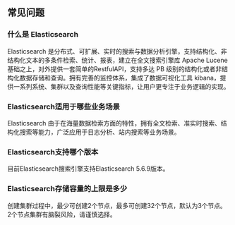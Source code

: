 ## 常见问题
### 什么是 Elasticsearch
Elasticsearch 是分布式、可扩展、实时的搜索与数据分析引擎，支持结构化、非结构化文本的多条件检索、统计、报表，建立在全文搜索引擎库 Apache Lucene基础之上，对外提供一套简单的RestfulAPI，支持多达 PB 级别的结构化或者非结构化数据存储和查询。拥有完善的监控体系，集成了数据可视化工具 kibana，提供一系列系统、集群以及查询性能等关键指标，让用户更专注于业务逻辑的实现。
### Elasticsearch适用于哪些业务场景
Elasticsearch 由于在海量数据检索方面的特性，拥有全文检索、准实时搜索、结构化搜索等能力，广泛应用于日志分析、站内搜索等业务场景。
### Elasticsearch支持哪个版本
目前Elasticsearch搜索引擎支持Elasticsearch 5.6.9版本。
### Elasticsearch存储容量的上限是多少
创建集群过程中，最少可创建2个节点，最多可创建32个节点，默认为3个节点。2个节点集群有脑裂风险，请谨慎选择。

